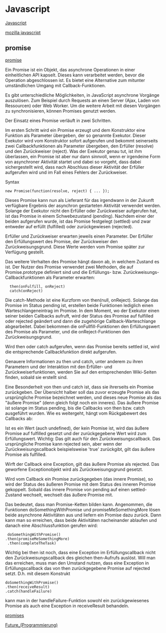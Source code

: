 # Javascript
[Javascript](http://wiki.selfhtml.org/wiki/JavaScript)

[mozilla javascript](https://developer.mozilla.org/de/docs/Web/JavaScript)

## promise

[promise](http://wiki.selfhtml.org/wiki/JavaScript/Promise)

Ein Promise ist ein Objekt, das asynchrone Operationen in einer einheitlichen API kapselt. Dieses kann verarbeitet werden, bevor die Operation abgeschlossen ist. Es bietet eine Alternative zum mitunter umständlichen Umgang mit Callback-Funktionen.
  
Es gibt unterschiedliche Möglichkeiten, in JavaScript asynchrone Vorgänge auszulösen. Zum Beispiel durch Requests an einen Server (Ajax, Laden von Ressourcen) oder Web Worker. Um die weitere Arbeit mit diesen Vorgängen zu synchronisieren, können Promises genutzt werden.

Der Einsatz eines Promise verläuft in zwei Schritten.

Im ersten Schritt wird ein Promise erzeugt und dem Konstruktor eine Funktion als Parameter übergeben, der so genannte Exekutor. Dieser Exekutor wird vom Konstruktor sofort aufgerufen und bekommt seinerseits zwei Callbackfunktionen als Parameter übergeben, den Erfüller (resolve) und den Zurückweiser (reject). Was der Exekutor genau tut, ist ihm überlassen, ein Promise ist aber nur dann sinnvoll, wenn er irgendeine Form von asynchroner Aktivität startet und dabei so vorgeht, dass dabei sichergestellt wird, dass nach Abschluss dieser Aktivität der Erfüller aufgerufen wird und im Fall eines Fehlers der Zurückweiser.

Syntax

    new Promise(function(resolve, reject) { ... });

Dieses Promise kann nun als Lieferant für das irgendwann in der Zukunft verfügbare Ergebnis der asynchron gestarteten Aktivität verwendet werden. Solange der Exekutor nicht den Erfüller oder Zurückweiser aufgerufen hat, ist das Promise in einem Schwebezustand (pending). Nachdem einer der beiden aufgerufen wurde, ist das Promise festgelegt (settled) und zwar entweder auf erfüllt (fulfilled) oder zurückgewiesen (rejected).

Erfüller und Zurückweiser erwarten jeweils einen Parameter. Der Erfüller den Erfüllungswert des Promise, der Zurückweiser den Zurückweisungsgrund. Diese Werte werden vom Promise später zur Verfügung gestellt.

Das weitere Verhalten des Promise hängt davon ab, in welchem Zustand es ist. Der Nutzer des Promise verwendet zwei Methoden, die auf Promise.prototype definiert sind und die Erfüllungs- bzw. Zurückweisungs-Callbackfunktionen als Parameter erwarten:

      then(onFulfill, onReject)
      catch(onReject)

Die catch-Methode ist eine Kurzform von then(null, onReject). Solange das Promise im Status pending ist, erstellen beide Funktionen lediglich einen Warteschlangeneintrag im Promise. In dem Moment, wo der Exekutor einen seiner beiden Callbacks aufruft, wird der Status des Promise auf fulfilled oder rejected geändert und dann die zugehörige Callback-Warteschlange abgearbeitet. Dabei bekommen die onFullfill-Funktionen den Erfüllungswert des Promise als Parameter, und die onReject-Funktionen den Zurückweisungsgrund.

Wird then oder catch aufgerufen, wenn das Promise bereits settled ist, wird die entsprechende Callbackfunktion direkt aufgerufen.

Genauere Informationen zu then und catch, unter anderem zu ihren Parametern und der Interaktion mit den Erfüller- und Zurückweiserfunktionen, werden Sie auf den entsprechenden Wiki-Seiten finden, sobald sie erstellt sind.

Eine Besonderheit von then und catch ist, dass sie ihrerseits ein Promise zurückgeben. Der Übersicht halber soll das zuvor erzeugte Promise als das ursprüngliche Promise bezeichnet werden, und dieses neue Promise als das "äußere Promise" (denn gleich folgt noch ein inneres). Das äußere Promise ist solange im Status pending, bis die Callbacks von then bzw. catch ausgeführt wurden. Wie es weitergeht, hängt vom Rückgabewert des Callbacks ab:

Ist es ein Wert (auch undefined), der kein Promise ist, wird das äußere Promise auf fulfilled gesetzt und der zurückgegebene Wert wird zum Erfüllungswert. Wichtig: Das gilt auch für den Zurückweisungscallback. Das ursprüngliche Promise kann rejected sein, aber wenn der Zurückweisungscallback beispielsweise 'true' zurückgibt, gilt das äußere Promise als fulfilled.

Wirft der Callback eine Exception, gilt das äußere Promise als rejected. Das geworfene Exceptionobjekt wird als Zurückweisungsgrund gesetzt.

Wird vom Callback ein Promise zurückgegeben (das innere Promise), so wird der Status des äußeren Promise mit dem Status des inneren Promise gekoppelt. Sobald das innere Promise von pending auf einen settled-Zustand wechselt, wechselt das äußere Promise mit.

Das bedeutet, dass man Promise-Ketten bilden kann. Angenommen, die Funktionen doSomethingWithPromise und promiseMeSomethingMore lösen beide asynchrone Aktivitäten aus und liefern ein Promise dazu zurück. Dann kann man so erreichen, dass beide Aktivitäten nacheinander ablaufen und danach eine Abschlussfunktion gerufen wird:

     doSomethingWithPromise()
    .then(promiseMeSomethingMore) 
     .then(completeTheTask)

Wichtig bei then ist noch, dass eine Exception im Erfüllungscallback nicht den Zurückweisungscallback des gleichen then-Aufrufs auslöst. Will man das erreichen, muss man den Umstand nutzen, dass eine Exception in Erfüllungscallback das von then zurückgegebene Promise auf rejected setzt. D.h. mit diesem Konstrukt

    doSomethingWithPromise()
    .then(receiveResult)
    .catch(handleFailure)

kann man in der handleFailure-Funktion sowohl ein zurückgewiesenes Promise als auch eine Exception in receiveResult behandeln. 


[promises](http://www.peterkroener.de/ecmascript-6-promises/)

[Future_(Programmierung)](https://de.wikipedia.org/wiki/Future_(Programmierung))
